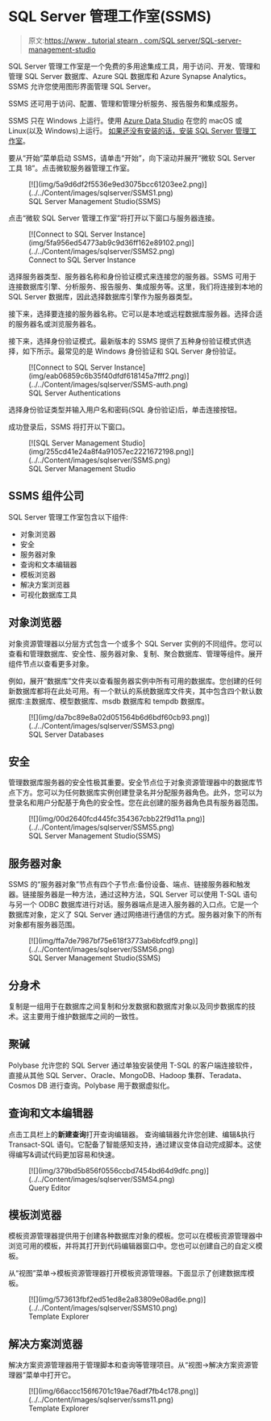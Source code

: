 # SQL Server 管理工作室(SSMS)

> 原文:[https://www . tutorial stearn . com/SQL server/SQL-server-management-studio](https://www.tutorialsteacher.com/sqlserver/sql-server-management-studio)

SQL Server 管理工作室是一个免费的多用途集成工具，用于访问、开发、管理和管理 SQL Server 数据库、Azure SQL 数据库和 Azure Synapse Analytics。SSMS 允许您使用图形界面管理 SQL Server。

SSMS 还可用于访问、配置、管理和管理分析服务、报告服务和集成服务。

SSMS 只在 Windows 上运行。使用 [Azure Data Studio](https://docs.microsoft.com/en-us/sql/azure-data-studio/download-azure-data-studio?view=sql-server-ver15) 在您的 macOS 或 Linux(以及 Windows)上运行。 [如果还没有安装的话，安装 SQL Server 管理工作室](/sqlserver/install-sql-server#install-ssms)。

要从“开始”菜单启动 SSMS，请单击“开始”，向下滚动并展开“微软 SQL Server 工具 18”。点击微软服务器管理工作室。

<figure>[![](img/5a9d6df2f5536e9ed3075bcc61203ee2.png)](../../Content/images/sqlserver/SSMS1.png)

<figcaption>SQL Server Management Studio(SSMS)</figcaption>

</figure>

点击“微软 SQL Server 管理工作室”将打开以下窗口与服务器连接。

<figure>[![Connect to SQL Server Instance](img/5fa956ed54773ab9c9d36ff162e89102.png)](../../Content/images/sqlserver/SSMS2.png)

<figcaption>Connect to SQL Server Instance</figcaption>

</figure>

选择服务器类型、服务器名称和身份验证模式来连接您的服务器。SSMS 可用于连接数据库引擎、分析服务、报告服务、集成服务等。这里，我们将连接到本地的 SQL Server 数据库，因此选择数据库引擎作为服务器类型。

接下来，选择要连接的服务器名称。它可以是本地或远程数据库服务器。选择合适的服务器名或<browse for="" more..="">浏览服务器名。</browse>

接下来，选择身份验证模式。最新版本的 SSMS 提供了五种身份验证模式供选择，如下所示。最常见的是 Windows 身份验证和 SQL Server 身份验证。

<figure>[![Connect to SQL Server Instance](img/eab06859c6b35f40dfdf618145a7fff2.png)](../../Content/images/sqlserver/SSMS-auth.png)

<figcaption>SQL Server Authentications</figcaption>

</figure>

选择身份验证类型并输入用户名和密码(SQL 身份验证)后，单击连接按钮。

成功登录后，SSMS 将打开以下窗口。

<figure>[![SQL Server Management Studio](img/255cd41e24a8f4a91057ec2221672198.png)](../../Content/images/sqlserver/SSMS.png)

<figcaption>SQL Server Management Studio</figcaption>

</figure>

## SSMS 组件公司

SQL Server 管理工作室包含以下组件:

*   对象浏览器
*   安全
*   服务器对象
*   查询和文本编辑器
*   模板浏览器
*   解决方案浏览器
*   可视化数据库工具

## 对象浏览器

对象资源管理器以分层方式包含一个或多个 SQL Server 实例的不同组件。您可以查看和管理数据库、安全性、服务器对象、复制、聚合数据库、管理等组件。展开组件节点以查看更多对象。

例如，展开“数据库”文件夹以查看服务器实例中所有可用的数据库。您创建的任何新数据库都将在此处可用。有一个默认的系统数据库文件夹，其中包含四个默认数据库:主数据库、模型数据库、msdb 数据库和 tempdb 数据库。

<figure>[![](img/da7bc89e8a02d051564b6d6bdf60cb93.png)](../../Content/images/sqlserver/SSMS3.png)

<figcaption>SQL Server Databases</figcaption>

</figure>

## 安全

管理数据库服务器的安全性极其重要。安全节点位于对象资源管理器中的数据库节点下方。您可以为任何数据库实例创建登录名并分配服务器角色。此外，您可以为登录名和用户分配基于角色的安全性。您在此创建的服务器角色具有服务器范围。

<figure>[![](img/00d2640fcd445fc354367cbb22f9d11a.png)](../../Content/images/sqlserver/SSMS5.png)

<figcaption>SQL Server Management Studio(SSMS)</figcaption>

</figure>

## 服务器对象

SSMS 的“服务器对象”节点有四个子节点:备份设备、端点、链接服务器和触发器。链接服务器是一种方法，通过这种方法，SQL Server 可以使用 T-SQL 语句与另一个 ODBC 数据库进行对话。服务器端点是进入服务器的入口点。它是一个数据库对象，定义了 SQL Server 通过网络进行通信的方式。服务器对象下的所有对象都有服务器范围。

<figure>[![](img/ffa7de7987bf75e618f3773ab6bfcdf9.png)](../../Content/images/sqlserver/SSMS6.png)

<figcaption>SQL Server Management Studio(SSMS)</figcaption>

</figure>

## 分身术

复制是一组用于在数据库之间复制和分发数据和数据库对象以及同步数据库的技术。这主要用于维护数据库之间的一致性。

## 聚碱

Polybase 允许您的 SQL Server 通过单独安装使用 T-SQL 的客户端连接软件，直接从其他 SQL Server、Oracle、MongoDB、Hadoop 集群、Teradata、Cosmos DB 进行查询。Polybase 用于数据虚拟化。

## 查询和文本编辑器

点击工具栏上的**新建查询**打开查询编辑器。 查询编辑器允许您创建、编辑&执行 Transact-SQL 语句。它配备了智能感知支持，通过建议变体自动完成脚本。这使得编写&调试代码更加容易和快速。

<figure>[![](img/379bd5b856f0556ccbd7454bd64d9dfc.png)](../../Content/images/sqlserver/SSMS4.png)

<figcaption>Query Editor</figcaption>

</figure>

## 模板浏览器

模板资源管理器提供用于创建各种数据库对象的模板。您可以在模板资源管理器中浏览可用的模板，并将其打开到代码编辑器窗口中。您也可以创建自己的自定义模板。

从“视图”菜单->模板资源管理器打开模板资源管理器。下面显示了创建数据库模板。

<figure>[![](img/573613fbf2ed51ed8e2a83809e08ad6e.png)](../../Content/images/sqlserver/SSMS10.png)

<figcaption>Template Explorer</figcaption>

</figure>

## 解决方案浏览器

解决方案资源管理器用于管理脚本和查询等管理项目。从“视图->解决方案资源管理器”菜单中打开它。

<figure>[![](img/66accc156f6701c19ae76adf7fb4c178.png)](../../Content/images/sqlserver/ssms11.png)

<figcaption>Template Explorer</figcaption>

</figure>